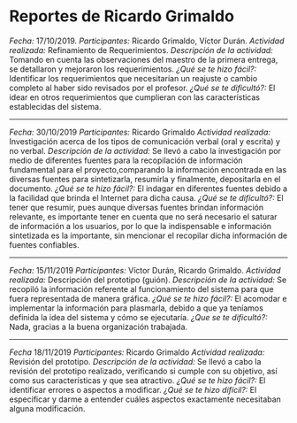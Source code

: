 # Reportes de Ricardo Grimaldo
*Fecha:* 17/10/2019.
*Participantes:* Ricardo Grimaldo, Víctor Durán.
*Actividad realizada:* Refinamiento de Requerimientos.
*Descripción de la actividad:* Tomando en cuenta las observaciones del maestro de la primera entrega, se detallaron y mejoraron los requerimientos.
*¿Qué se te hizo fácil?:* Identificar los requerimientos que necesitarían un reajuste o cambio completo al haber sido revisados por el profesor.
*¿Qué se te dificultó?:* El idear en otros requerimientos que cumplieran con las características establecidas del sistema.

***

*Fecha:* 30/10/2019
*Participantes:* Ricardo Grimaldo
*Actividad realizada:* Investigación acerca de los tipos de comunicación verbal (oral y escrita) y no verbal.
*Descripción de la actividad:* Se llevó a cabo la investigación por medio de diferentes fuentes para la recopilación de información fundamental para el proyecto,comparando la información encontrada en las diversas fuentes para sintetizarla, resumirla y finalmente, depositarla en el documento.
*¿Qué se te hizo fácil?:* El indagar en diferentes fuentes debido a la facilidad que brinda el Internet para dicha causa.
*¿Qué se te dificultó?:* El tener que resumir, pues aunque diversas fuentes brindan información relevante, es importante tener en cuenta que no será necesario el saturar de información a los usuarios, por lo que la indispensable e información sintetizada es la importante, sin mencionar el recopilar dicha información de fuentes confiables.

***

*Fecha:* 15/11/2019
*Participantes:* Víctor Durán, Ricardo Grimaldo.
*Actividad realizada:* Descripción del prototipo (guión).
*Descripción de la actividad:* Se recopiló la información referente al funcionamiento del sistema para que fuera representada de manera gráfica.
*¿Qué se te hizo fácil?:* El acomodar e implementar la información para plasmarla, debido a que ya teníamos definida la idea del sistema y cómo se ejecutaría.
*¿Que se te dificultó?:* Nada, gracias a la buena organización trabajada.

***

*Fecha* 18/11/2019
*Participantes:* Ricardo Grimaldo
*Actividad realizada:* Revisión del prototipo.
*Descripción de la actividad:* Se llevó a cabo la revisión del prototipo realizado, verificando si cumple con su objetivo, así como sus características y que sea atractivo.
*¿Qué se te hizo fácil?:* El identificar errores o aspectos a modificar.
*¿Qué se te hizo difícil?:* El especificar y darme a entender cuáles aspectos exactamente necesitaban alguna modificación.
